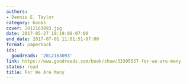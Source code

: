 ```yaml
---
authors:
- Dennis E. Taylor
category: books
cover: 2012163093.jpg
date: 2017-05-27 19:19:09-07:00
end_date: 2017-07-01 11:01:51-07:00
format: paperback
ids:
  goodreads: '2012163093'
link: https://www.goodreads.com/book/show/33395557-for-we-are-many
status: read
title: For We Are Many
---
```


